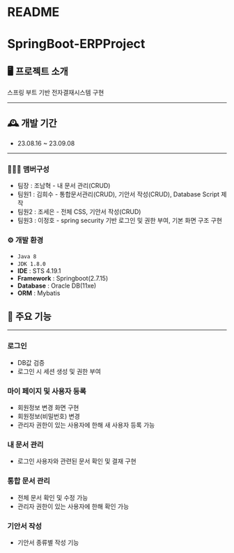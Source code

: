 # README

# SpringBoot-ERPProject

## 🖥️ 프로젝트 소개

스프링 부트 기반 전자결재시스템 구현

---

## 🕰️ 개발 기간

- 23.08.16 ~ 23.09.08

---

### 🧑‍🤝‍🧑 맴버구성

- 팀장 : 조남혁 - 내 문서 관리(CRUD)
- 팀원1 : 김희수 - 통합문서관리(CRUD), 기안서 작성(CRUD), Database Script 제작
- 팀원2 : 조세은 - 전체 CSS, 기안서 작성(CRUD)
- 팀원3 : 이정호 - spring security 기반 로그인 및 권한 부여, 기본 화면 구조 구현

### ⚙️ 개발 환경

- `Java 8`
- `JDK 1.8.0`
- **IDE** : STS 4.19.1
- **Framework** : Springboot(2.7.15)
- **Database** : Oracle DB(11xe)
- **ORM** : Mybatis

## 📌 주요 기능

---

### 로그인

- DB값 검증
- 로그인 시 세션 생성 및 권한 부여

### 마이 페이지 및 사용자 등록

- 회원정보 변경 화면 구현
- 회원정보(비밀번호) 변경
- 관리자 권한이 있는 사용자에 한해 새 사용자 등록 가능

### 내 문서 관리

- 로그인 사용자와 관련된 문서 확인 및 결재 구현

### 통합 문서 관리

- 전체 문서 확인 및 수정 가능
- 관리자 권한이 있는 사용자에 한해 확인 가능

### 기안서 작성

- 기안서 종류별 작성 기능
